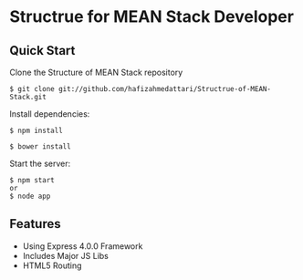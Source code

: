 Structrue for MEAN Stack Developer
=======================

## Quick Start

  Clone the Structure of MEAN Stack repository

    $ git clone git://github.com/hafizahmedattari/Structrue-of-MEAN-Stack.git

  Install dependencies:

    $ npm install

    $ bower install

  Start the server:

    $ npm start
    or
    $ node app

## Features

  * Using Express 4.0.0 Framework
  * Includes Major JS Libs
  * HTML5 Routing